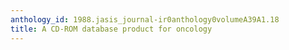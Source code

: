 ```yaml
---
anthology_id: 1988.jasis_journal-ir0anthology0volumeA39A1.18
title: A CD-ROM database product for oncology
---
```

